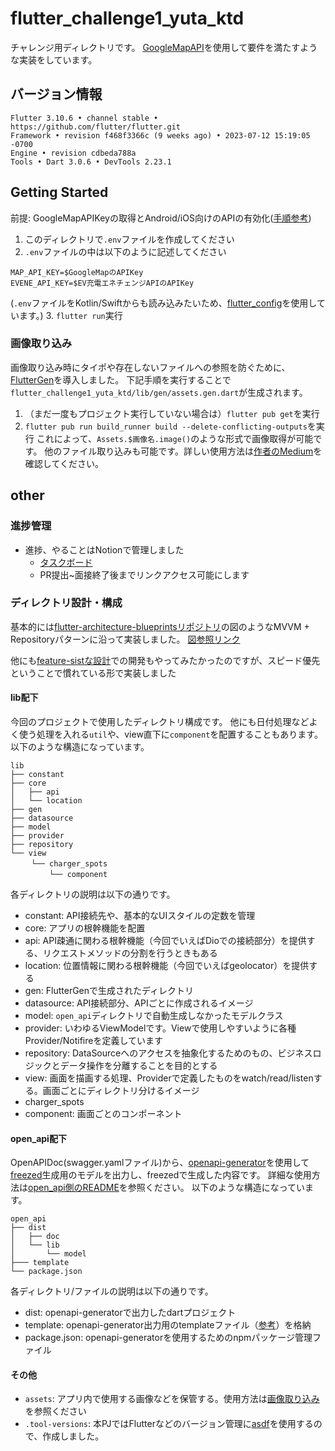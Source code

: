 # flutter_challenge1_yuta_ktd

チャレンジ用ディレクトリです。
[GoogleMapAPI](https://mapsplatform.google.com/)を使用して要件を満たすような実装をしています。

## バージョン情報
```
Flutter 3.10.6 • channel stable • https://github.com/flutter/flutter.git
Framework • revision f468f3366c (9 weeks ago) • 2023-07-12 15:19:05 -0700
Engine • revision cdbeda788a
Tools • Dart 3.0.6 • DevTools 2.23.1
```

## Getting Started

前提: GoogleMapAPIKeyの取得とAndroid/iOS向けのAPIの有効化([手順参考](https://pub.dev/packages/google_maps_flutter#getting-started:~:text=Enable%20Google%20Map%20SDK%20for%20each%20platform.))

1. このディレクトリで`.env`ファイルを作成してください
2. `.env`ファイルの中は以下のように記述してください
```
MAP_API_KEY=$GoogleMapのAPIKey
EVENE_API_KEY=$EV充電エネチェンジAPIのAPIKey
```
(`.env`ファイルをKotlin/Swiftからも読み込みたいため、[flutter_config](https://pub.dev/packages/flutter_config)を使用しています。)
3. `flutter run`実行

### 画像取り込み
画像取り込み時にタイポや存在しないファイルへの参照を防ぐために、[FlutterGen](https://pub.dev/packages/flutter_gen_runner)を導入しました。
下記手順を実行することで`flutter_challenge1_yuta_ktd/lib/gen/assets.gen.dart`が生成されます。
1. （まだ一度もプロジェクト実行していない場合は）`flutter pub get`を実行
2. `flutter pub run build_runner build --delete-conflicting-outputs`を実行
これによって、`Assets.$画像名.image()`のような形式で画像取得が可能です。
他のファイル取り込みも可能です。詳しい使用方法は[作者のMedium](https://wasabeef.medium.com/fluttergen-25149caea94f)を確認してください。

## other

### 進捗管理

- 進捗、やることはNotionで管理しました
    - [タスクボード](https://www.notion.so/Applications-7fdf4ce90a75495cac1ec58a05f51e32?pvs=4)
    - PR提出~面接終了後までリンクアクセス可能にします

### ディレクトリ設計・構成
基本的には[flutter-architecture-blueprintsリポジトリ](https://github.com/wasabeef/flutter-architecture-blueprints#environment)の図のようなMVVM + Repositoryパターンに沿って実装しました。
[図参照リンク](https://github.com/wasabeef/flutter-architecture-blueprints#environment)

他にも[feature-sistな設計](https://codewithandrea.com/articles/flutter-project-structure/?source=post_page-----240d3c56b597--------------------------------)での開発もやってみたかったのですが、スピード優先ということで慣れている形で実装しました

#### lib配下
今回のプロジェクトで使用したディレクトリ構成です。
他にも日付処理などよく使う処理を入れる`util`や、view直下に`component`を配置することもあります。
以下のような構造になっています。
```
lib
├── constant
├── core 
│   ├── api
│   └── location
├── gen
├── datasource
├── model
├── provider
├── repository
└── view
　   └── charger_spots
 　      └── component
```
各ディレクトリの説明は以下の通りです。
- constant: API接続先や、基本的なUIスタイルの定数を管理
- core: アプリの根幹機能を配置
- api: API疎通に関わる根幹機能（今回でいえばDioでの接続部分）を提供する、リクエストメソッドの分割を行うときもある
- location: 位置情報に関わる根幹機能（今回でいえばgeolocator）を提供する
- gen: FlutterGenで生成されたディレクトリ
- datasource: API接続部分、APIごとに作成されるイメージ
- model: `open_api`ディレクトリで自動生成しなかったモデルクラス
- provider: いわゆるViewModelです。Viewで使用しやすいように各種Provider/Notifireを定義しています
- repository: DataSourceへのアクセスを抽象化するためのもの、ビジネスロジックとデータ操作を分離することを目的とする
- view: 画面を描画する処理、Providerで定義したものをwatch/read/listenする。画面ごとにディレクトリ分けるイメージ
- charger_spots
- component: 画面ごとのコンポーネント

#### open_api配下
OpenAPIDoc(swagger.yamlファイル)から、[openapi-generator](https://openapi-generator.tech/)を使用して[freezed](https://pub.dev/packages/freezed)生成用のモデルを出力し、freezedで生成した内容です。
詳細な使用方法は[open_api側のREADME](./open_api/README.md)を参照ください。
以下のような構造になっています。
```
open_api
├── dist
│   ├── doc
│   └── lib
│       └── model
├─── template
└── package.json
```
各ディレクトリ/ファイルの説明は以下の通りです。
- dist: openapi-generatorで出力したdartプロジェクト
- template: openapi-generator出力用のtemplateファイル（[参考](https://openapi-generator.tech/docs/templating/)）を格納
-  package.json: openapi-generatorを使用するためのnpmパッケージ管理ファイル

#### その他
- `assets`: アプリ内で使用する画像などを保管する。使用方法は[画像取り込み](#画像取り込み)を参照ください
- `.tool-versions`: 本PJではFlutterなどのバージョン管理に[asdf](https://asdf-vm.com/)を使用するので、作成しました。